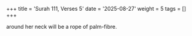 +++
title = 'Surah 111, Verses 5'
date = '2025-08-27'
weight = 5
tags = []
+++

around her neck will be a rope of palm-fibre.